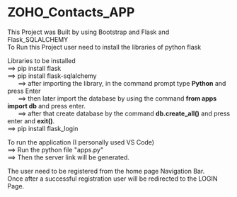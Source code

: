 # ZOHO_Contacts_APP

This Project was Built by using Bootstrap and Flask and Flask_SQLALCHEMY <br/>
To Run this Project user need to install the libraries of python flask <br/>

Libraries to be installed <br/>
==> pip install flask <br/>
==> pip install flask-sqlalchemy <br/>
  &nbsp; &nbsp; &nbsp; ==> after importing the library, in the command prompt type **Python** and press Enter <br/>
  &nbsp; &nbsp; &nbsp; ==> then later import the database by using the command **from apps import db** and press enter. <br/>
  &nbsp; &nbsp; &nbsp; ==> after that create database by the command **db.create_all()** and press enter and **exit()**. <br/>
==> pip install flask_login <br/>


To run the application (I personally used VS Code) <br/>
==> Run the python file "apps.py" <br/>
==> Then the server link will be generated. <br/>

The user need to be registered from the home page Navigation Bar. <br/>
Once after a successful registration user will be redirected to the LOGIN Page.
